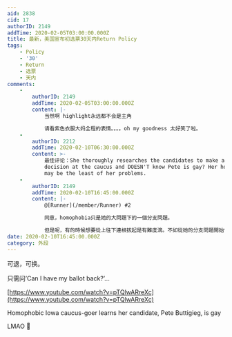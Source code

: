 ```yaml
---
aid: 2838
cid: 17
authorID: 2149
addTime: 2020-02-05T03:00:00.000Z
title: 最新，美国宣布初选票30天内Return Policy
tags:
    - Policy
    - '30'
    - Return
    - 选票
    - 天内
comments:
    -
        authorID: 2149
        addTime: 2020-02-05T03:00:00.000Z
        content: |-
            当然啊 highlight永远都不会是主角

            请看紫色衣服大妈全程的表情。。。。oh my goodness 太好笑了啦。
    -
        authorID: 2212
        addTime: 2020-02-10T06:30:00.000Z
        content: >-
            最佳评论：She thoroughly researches the candidates to make an informed
            decision at the caucus and DOESN'T know Pete is gay? Her homophobia
            may be the least of her problems.
    -
        authorID: 2149
        addTime: 2020-02-10T16:45:00.000Z
        content: |-
            @[Runner](/member/Runner) #2

            同意，homophobia只是她的大問題下的一個分支問題。

            但是呢，有的時候想要從上往下連根拔起是有難度滴。不如從她的分支問題開始慢慢一個一個從下往上。
date: 2020-02-10T16:45:00.000Z
category: 外段
---
```


可退，可换。

只需问’Can I have my ballot back?’...

  
[https://www.youtube.com/watch?v=pTQlwARreXc](https://www.youtube.com/watch?v=pTQlwARreXc)

Homophobic Iowa caucus-goer learns her candidate, Pete Buttigieg, is gay

LMAO 🤣
